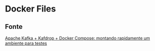 # Docker Files

## Fonte

[Apache Kafka + Kafdrop + Docker Compose: montando rapidamente um ambiente para testes](https://medium.com/azure-na-pratica/apache-kafka-kafdrop-docker-compose-montando-rapidamente-um-ambiente-para-testes-606cc76aa66)